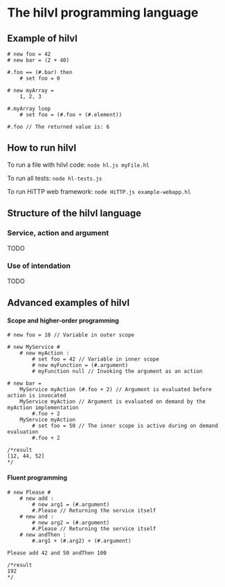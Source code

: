 # The hilvl programming language

## Example of hilvl
		
	# new foo = 42
	# new bar = (2 + 40)
		
	#.foo == (#.bar) then
		# set foo = 0
		
	# new myArray = 
		1, 2, 3
		
	#.myArray loop
		# set foo = (#.foo + (#.element))
		
	#.foo // The returned value is: 6

## How to run hilvl

To run a file with hilvl code: `node hl.js myFile.hl`
	
To run all tests: `node hl-tests.js`

To run HiTTP web framework: `node HiTTP.js example-webapp.hl`
	
## Structure of the hilvl language

### Service, action and argument

TODO

### Use of intendation

TODO

## Advanced examples of hilvl

#### Scope and higher-order programming

	# new foo = 10 // Variable in outer scope

	# new MyService # 
		# new myAction :
			# set foo = 42 // Variable in inner scope
			# new myFunction = (#.argument)
			# myFunction null // Invoking the argument as an action
			
	# new bar = 
		MyService myAction (#.foo + 2) // Argument is evaluated before action is invocated
		MyService myAction // Argument is evaluated on demand by the myAction implementation
			#.foo + 2
		MyService myAction 
			# set foo = 50 // The inner scope is active during on demand evaluation
			#.foo + 2
			
	/*result
	[12, 44, 52]
	*/
	
#### Fluent programming

	# new Please # 
		# new add :
			# new arg1 = (#.argument)
			#.Please // Returning the service itself
		# new and :
			# new arg2 = (#.argument)
			#.Please // Returning the service itself
		# new andThen :
			#.arg1 + (#.arg2) + (#.argument)
			
	Please add 42 and 50 andThen 100
		
	/*result
	192
	*/